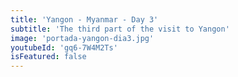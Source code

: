 ```yaml
---
title: 'Yangon - Myanmar - Day 3'
subtitle: 'The third part of the visit to Yangon'
image: 'portada-yangon-dia3.jpg'
youtubeId: 'gq6-7W4M2Ts'
isFeatured: false
---
```

